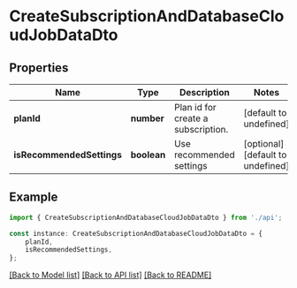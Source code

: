 # CreateSubscriptionAndDatabaseCloudJobDataDto


## Properties

Name | Type | Description | Notes
------------ | ------------- | ------------- | -------------
**planId** | **number** | Plan id for create a subscription. | [default to undefined]
**isRecommendedSettings** | **boolean** | Use recommended settings | [optional] [default to undefined]

## Example

```typescript
import { CreateSubscriptionAndDatabaseCloudJobDataDto } from './api';

const instance: CreateSubscriptionAndDatabaseCloudJobDataDto = {
    planId,
    isRecommendedSettings,
};
```

[[Back to Model list]](../README.md#documentation-for-models) [[Back to API list]](../README.md#documentation-for-api-endpoints) [[Back to README]](../README.md)
